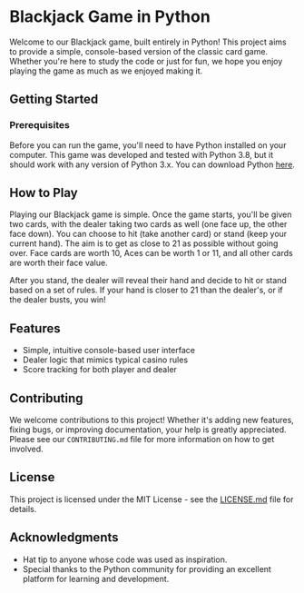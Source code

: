 # Blackjack Game in Python

Welcome to our Blackjack game, built entirely in Python! This project aims to provide a simple, console-based version of the classic card game. Whether you're here to study the code or just for fun, we hope you enjoy playing the game as much as we enjoyed making it.

## Getting Started

### Prerequisites

Before you can run the game, you'll need to have Python installed on your computer. This game was developed and tested with Python 3.8, but it should work with any version of Python 3.x. You can download Python [here](https://www.python.org/downloads/).


## How to Play

Playing our Blackjack game is simple. Once the game starts, you'll be given two cards, with the dealer taking two cards as well (one face up, the other face down). You can choose to hit (take another card) or stand (keep your current hand). The aim is to get as close to 21 as possible without going over. Face cards are worth 10, Aces can be worth 1 or 11, and all other cards are worth their face value.

After you stand, the dealer will reveal their hand and decide to hit or stand based on a set of rules. If your hand is closer to 21 than the dealer's, or if the dealer busts, you win!

## Features

- Simple, intuitive console-based user interface
- Dealer logic that mimics typical casino rules
- Score tracking for both player and dealer

## Contributing

We welcome contributions to this project! Whether it's adding new features, fixing bugs, or improving documentation, your help is greatly appreciated. Please see our `CONTRIBUTING.md` file for more information on how to get involved.

## License

This project is licensed under the MIT License - see the [LICENSE.md](LICENSE) file for details.

## Acknowledgments

- Hat tip to anyone whose code was used as inspiration.
- Special thanks to the Python community for providing an excellent platform for learning and development.

